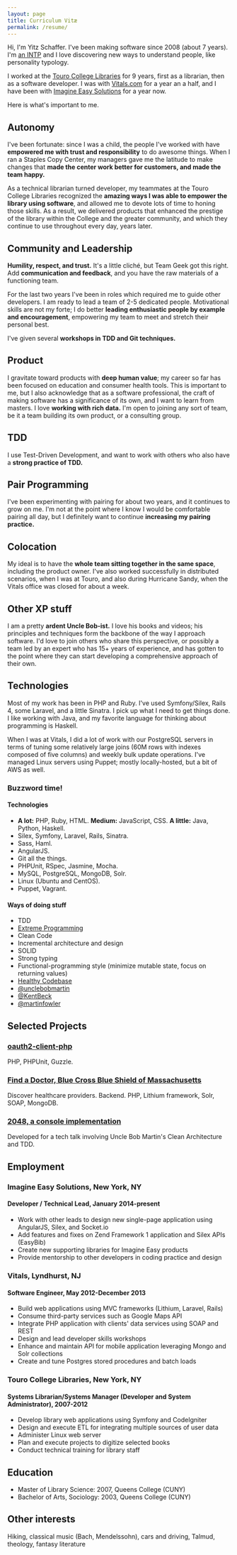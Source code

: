 ```yaml
---
layout: page
title: Curriculum Vitæ
permalink: /resume/
---
```


Hi, I'm Yitz Schaffer. I've been making software since 2008 (about 7 years). I'm [an INTP](http://www.truity.com/personality-type/intp) and I love discovering new ways to understand people, like personality typology.

I worked at the [Touro College Libraries](http://www.tourolib.org/) for 9 years, first as a librarian, then as a software developer. I was with [Vitals.com](http://www.vitals.com/) for a year an a half, and I have been with [Imagine Easy Solutions](http://www.imagineeasy.com/) for a year now.

Here is what's important to me.

## Autonomy

I've been fortunate: since I was a child, the people I've worked with have **empowered me with trust and responsibility** to do awesome things. When I ran a Staples Copy Center, my managers gave me the latitude to make changes that **made the center work better for customers, and made the team happy.**

As a technical librarian turned developer, my teammates at the Touro College Libraries recognized the **amazing ways I was able to empower the library using software**, and allowed me to devote lots of time to honing those skills. As a result, we delivered products that enhanced the prestige of the library within the College and the greater community, and which they continue to use throughout every day, years later.

## Community and Leadership

**Humility, respect, and trust.** It's a little cliché, but Team Geek got this right. Add **communication and feedback**, and you have the raw materials of a functioning team.

For the last two years I've been in roles which required me to guide other developers. I am ready to lead a team of 2-5 dedicated people. Motivational skills are not my forte; I do better **leading enthusiastic people by example and encouragement**, empowering my team to meet and stretch their personal best.

I've given several **workshops in TDD and Git techniques.**

## Product

I gravitate toward products with **deep human value**; my career so far has been focused on education and consumer health tools. This is important to me, but I also acknowledge that as a software professional, the craft of making software has a significance of its own, and I want to learn from masters. I love **working with rich data.** I'm open to joining any sort of team, be it a team building its own product, or a consulting group.

## TDD

I use Test-Driven Development, and want to work with others who also have a **strong practice of TDD.**

## Pair Programming

I've been experimenting with pairing for about two years, and it continues to grow on me. I'm not at the point where I know I would be comfortable pairing all day, but I definitely want to continue **increasing my pairing practice.**

## Colocation

My ideal is to have the **whole team sitting together in the same space**, including the product owner. I've also worked successfully in distributed scenarios, when I was at Touro, and also during Hurricane Sandy, when the Vitals office was closed for about a week.

## Other XP stuff

I am a pretty **ardent Uncle Bob-ist.** I love his books and videos; his principles and techniques form the backbone of the way I approach software. I'd love to join others who share this perspective, or possibly a team led by an expert who has 15+ years of experience, and has gotten to the point where they can start developing a comprehensive approach of their own.

## Technologies

Most of my work has been in PHP and Ruby. I've used Symfony/Silex, Rails 4, some Laravel, and a little Sinatra. I pick up what I need to get things done. I like working with Java, and my favorite language for thinking about programming is Haskell.

When I was at Vitals, I did a lot of work with our PostgreSQL servers in terms of tuning some relatively large joins (60M rows with indexes composed of five columns) and weekly bulk update operations. I've managed Linux servers using Puppet; mostly locally-hosted, but a bit of AWS as well.

### Buzzword time!

#### Technologies

* **A lot:** PHP, Ruby, HTML. **Medium:** JavaScript, CSS. **A little:** Java, Python, Haskell.
* Silex, Symfony, Laravel, Rails, Sinatra.
* Sass, Haml.
* AngularJS.
* Git all the things.
* PHPUnit, RSpec, Jasmine, Mocha.
* MySQL, PostgreSQL, MongoDB, Solr.
* Linux (Ubuntu and CentOS).
* Puppet, Vagrant.

#### Ways of doing stuff

* TDD
* [Extreme Programming](http://xprogramming.com/what-is-extreme-programming/)
* Clean Code
* Incremental architecture and design
* SOLID
* Strong typing
* Functional-programming style (minimize mutable state, focus on returning values)
* [Healthy Codebase](brewhouse.io/blog/2014/11/10/healthy-codebase-and-preparatory-refactoring.html)
* [@unclebobmartin](https://twitter.com/unclebobmartin)
* [@KentBeck](https://twitter.com/KentBeck)
* [@martinfowler](https://twitter.com/martinfowler)

## Selected Projects

### [oauth2-client-php](https://github.com/easybiblabs/oauth2-client-php)

PHP, PHPUnit, Guzzle.

### [Find a Doctor, Blue Cross Blue Shield of Massachusetts](https://findadoctor.bluecrossma.com/)

Discover healthcare providers. Backend. PHP, Lithium framework, Solr, SOAP, MongoDB.

### [2048, a console implementation](https://github.com/yitznewton/2048)

Developed for a tech talk involving Uncle Bob Martin's Clean Architecture and TDD. 


## Employment

### Imagine Easy Solutions, New York, NY

#### Developer / Technical Lead, January 2014-present

* Work with other leads to design new single-page application using AngularJS, Silex, and Socket.io
* Add features and fixes on Zend Framework 1 application and Silex APIs (EasyBib)
* Create new supporting libraries for Imagine Easy products
* Provide mentorship to other developers in coding practice and design

### Vitals, Lyndhurst, NJ 

#### Software Engineer, May 2012-December 2013

* Build web applications using MVC frameworks (Lithium, Laravel, Rails) 
* Consume third-party services such as Google Maps API 
* Integrate PHP application with clients' data services using SOAP and REST 
* Design and lead developer skills workshops 
* Enhance and maintain API for mobile application leveraging Mongo and Solr collections 
* Create and tune Postgres stored procedures and batch loads 

### Touro College Libraries, New York, NY 

#### Systems Librarian/Systems Manager (Developer and System Administrator), 2007-2012 

* Develop library web applications using Symfony and CodeIgniter 
* Design and execute ETL for integrating multiple sources of user data 
* Administer Linux web server 
* Plan and execute projects to digitize selected books 
* Conduct technical training for library staff 


## Education

* Master of Library Science: 2007, Queens College (CUNY) 
* Bachelor of Arts, Sociology: 2003, Queens College (CUNY) 


## Other interests
Hiking, classical music (Bach, Mendelssohn), cars and driving, Talmud, theology, fantasy literature
